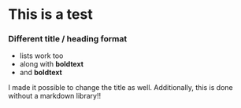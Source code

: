 # This is a test
### Different title / heading format

- lists work too
- along with **boldtext**
- and __boldtext__

I made it possible to change the title as well.
Additionally, this is done without a markdown library!!